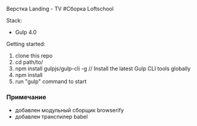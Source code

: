 Верстка Landing - TV
#Сборка Loftschool 

Stack:
 - Gulp 4.0
 
Getting started:

1. clone this repo
2. cd path/to/
3. npm install gulpjs/gulp-cli -g  // Install the latest Gulp CLI tools globally
4. npm install
6. run "gulp" command to start

### Примечание
- добавлен модульный сборщик browserify
- добавлен транспилер babel
